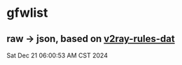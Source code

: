 # gfwlist
## raw -> json, based on [v2ray-rules-dat](https://github.com/Loyalsoldier/v2ray-rules-dat)
Sat Dec 21 06:00:53 AM CST 2024

